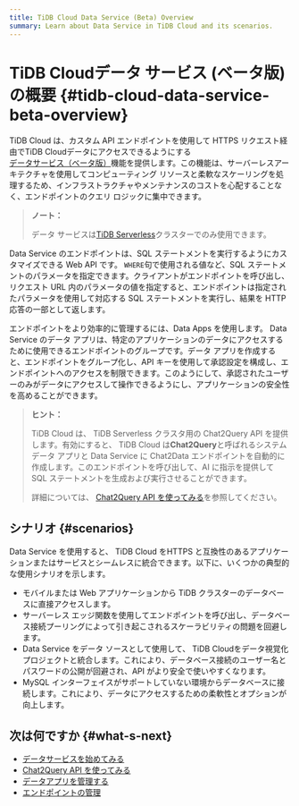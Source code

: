 ```yaml
---
title: TiDB Cloud Data Service (Beta) Overview
summary: Learn about Data Service in TiDB Cloud and its scenarios.
---
```


# TiDB Cloudデータ サービス (ベータ版) の概要 {#tidb-cloud-data-service-beta-overview}

TiDB Cloud は、カスタム API エンドポイントを使用して HTTPS リクエスト経由でTiDB Cloudデータにアクセスできるようにする[<a href="https://tidbcloud.com/console/data-service">データサービス（ベータ版）</a>](https://tidbcloud.com/console/data-service)機能を提供します。この機能は、サーバーレスアーキテクチャを使用してコンピューティング リソースと柔軟なスケーリングを処理するため、インフラストラクチャやメンテナンスのコストを心配することなく、エンドポイントのクエリ ロジックに集中できます。

> **ノート：**
>
> データ サービスは[<a href="/tidb-cloud/select-cluster-tier.md#tidb-serverless-beta">TiDB Serverless</a>](/tidb-cloud/select-cluster-tier.md#tidb-serverless-beta)クラスターでのみ使用できます。

Data Service のエンドポイントは、SQL ステートメントを実行するようにカスタマイズできる Web API です。 `WHERE`句で使用される値など、SQL ステートメントのパラメータを指定できます。クライアントがエンドポイントを呼び出し、リクエスト URL 内のパラメータの値を指定すると、エンドポイントは指定されたパラメータを使用して対応する SQL ステートメントを実行し、結果を HTTP 応答の一部として返します。

エンドポイントをより効率的に管理するには、Data Apps を使用します。 Data Service のデータ アプリは、特定のアプリケーションのデータにアクセスするために使用できるエンドポイントのグループです。データ アプリを作成すると、エンドポイントをグループ化し、API キーを使用して承認設定を構成し、エンドポイントへのアクセスを制限できます。このようにして、承認されたユーザーのみがデータにアクセスして操作できるようにし、アプリケーションの安全性を高めることができます。

> **ヒント：**
>
> TiDB Cloud は、 TiDB Serverless クラスタ用の Chat2Query API を提供します。有効にすると、 TiDB Cloud は**Chat2Query**と呼ばれるシステム データ アプリと Data Service に Chat2Data エンドポイントを自動的に作成します。このエンドポイントを呼び出して、AI に指示を提供して SQL ステートメントを生成および実行させることができます。
>
> 詳細については、 [<a href="/tidb-cloud/use-chat2query-api.md">Chat2Query API を使ってみる</a>](/tidb-cloud/use-chat2query-api.md)を参照してください。

## シナリオ {#scenarios}

Data Service を使用すると、 TiDB Cloud をHTTPS と互換性のあるアプリケーションまたはサービスとシームレスに統合できます。以下に、いくつかの典型的な使用シナリオを示します。

-   モバイルまたは Web アプリケーションから TiDB クラスターのデータベースに直接アクセスします。
-   サーバーレス エッジ関数を使用してエンドポイントを呼び出し、データベース接続プーリングによって引き起こされるスケーラビリティの問題を回避します。
-   Data Service をデータ ソースとして使用して、 TiDB Cloudをデータ視覚化プロジェクトと統合します。これにより、データベース接続のユーザー名とパスワードの公開が回避され、API がより安全で使いやすくなります。
-   MySQL インターフェイスがサポートしていない環境からデータベースに接続します。これにより、データにアクセスするための柔軟性とオプションが向上します。

## 次は何ですか {#what-s-next}

-   [<a href="/tidb-cloud/data-service-get-started.md">データサービスを始めてみる</a>](/tidb-cloud/data-service-get-started.md)
-   [<a href="/tidb-cloud/use-chat2query-api.md">Chat2Query API を使ってみる</a>](/tidb-cloud/use-chat2query-api.md)
-   [<a href="/tidb-cloud/data-service-manage-data-app.md">データアプリを管理する</a>](/tidb-cloud/data-service-manage-data-app.md)
-   [<a href="/tidb-cloud/data-service-manage-endpoint.md">エンドポイントの管理</a>](/tidb-cloud/data-service-manage-endpoint.md)
